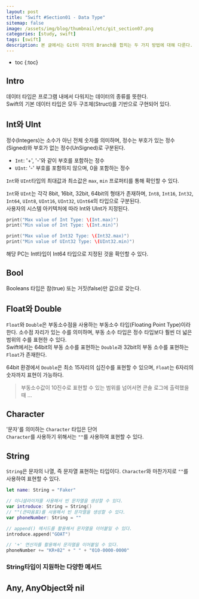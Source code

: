 ```yaml
---
layout: post
title: "Swift #Section01 - Data Type"
sitemap: false
image: /assets/img/blog/thumbnail/etc/git_section07.png
categories: [study, swift]
tags: [swift]
description: 본 글에서는 Git이 각각의 Branch를 합치는 두 가지 방법에 대해 다룬다.
---
```


* toc
{:toc}

## Intro
데이터 타입은 프로그램 내에서 다워지는 데이터의 종류를 뜻한다.    
Swift의 기본 데이터 타입은 모두 구조체(Struct)를 기반으로 구현되어 있다.

## Int와 UInt
정수(Integers)는 소수가 아닌 전체 숫자를 의미하며, 정수는 부호가 있는 정수(Signed)와 부호가 없는 정수(UnSigned)로 구분된다.   
* `Int`: '+', '-'와 같이 부호를 포함하는 정수
* `UInt`: '-' 부호를 포함하지 않으며, 0을 포함하는 정수

`Int`와 `UInt`타입의 최대값과 최소값은 `max`, `min` 프로퍼티를 통해 확인할 수 있다.

`Int`와 `UInt`는 각각 8bit, 16bit, 32bit, 64bit의 형태가 존재하며, `Int8`, `Int16`, `Int32`, `Int64`, `UInt8`, `UInt16`, `UInt32`, `UInt64`의 타입으로 구분된다.    
사용자의 시스템 아키텍처에 따라 Int와 UInt가 지정된다.

```Swift
print("Max value of Int Type: \(Int.max)")
print("Min value of Int Type: \(Int.min)")

print("Max value of Int32 Type: \(Int32.max)")
print("Min value of UInt32 Type: \(UInt32.min)")
```

해당 PC는 Int타입이 Int64 타입으로 지정된 것을 확인할 수 있다. 

## Bool
Booleans 타입은 참(true) 또는 거짓(false)만 값으로 갖는다. 

## Float와 Double
`Float`와 `Double`은 부동소수점을 사용하는 부동소수 타입(Floating Point Type)이라 한다. 소수점 자리가 있는 수를 의미하며, 부동 소수 타입은 정수 타입보다 훨씬 더 넓은 범위의 수를 표현한 수 있다.    
Swift에서는 64bit의 부동 소수를 표현하는 `Double`과 32bit의 부동 소수를 표현하는 `Float`가 존재한다.

64bit 환경에서 `Double`은 최소 15자리의 십진수를 표현할 수 있으며, `Float`는 6자리의 숫자까지 표현이 가능하다.

> 부동소수값이 10진수로 표현할 수 있는 범위를 넘어서면 콘솔 로그에 출력했을 때 ...

## Character
'문자'를 의미하는 `Character` 타입은 단어  
`Character`를 사용하기 위해서는 `""`를 사용하여 표현할 수 있다.

## String
`String`은 문자의 나열, 즉 문자열 표현하는 타입이다. `Character`와 마찬가지로 `""`를 사용하여 표현할 수 있다.
```Swift
let name: String = "Faker"

// 이니셜라이저를 사용해서 빈 문자열을 생성할 수 있다.
var introduce: String = String()
// ""(큰따옴표)를 사용해서 빈 문자열을 생성할 수 있다.
var phoneNumber: String = ""

// append() 메서드를 활용해서 문자열을 이어붙일 수 있다.
introduce.append("GOAT")

// '+' 연산자를 활용해서 문자열을 이어붙일 수 있다.
phoneNumber += "KR+82" + " " + "010-0000-0000"
```

### String타입이 지원하는 다양한 메서드
## Any, AnyObject와 nil